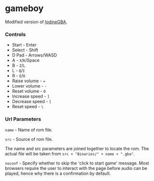 # gameboy

Modified version of [IodineGBA](https://github.com/taisel/IodineGBA).

### Controls
- Start - Enter
- Select - Shift
- D Pad - Arrows/WASD
- A - `X`/`K`/Space
- B - `Z`/`L`
- L - `Q`/`I`
- R - `E`/`O`
- Raise volume - `=`
- Lower volume - `-`
- Reset volume - `0`
- Increase speed - `]`
- Decrease speed - `[`
- Reset speed - `\`

### Url Parameters

`name` - Name of rom file.

`src` - Source of rom file.

The name and src parameters are joined together to locate the rom. The actual file will be taken from `src + "Binaries/" + name + ".gba"`.

`noconf` - Specify whether to skip the 'click to start game' message. Most browsers require the user to interact with the page before audio can be played, hence why there is a confirmation by default.
